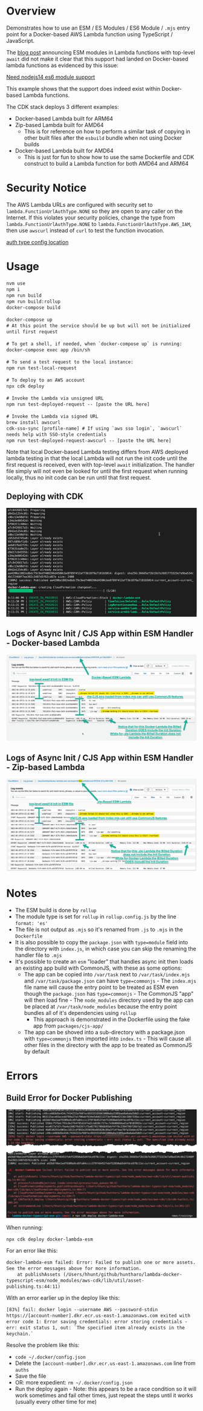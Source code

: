 # Overview

Demonstrates how to use an ESM / ES Modules / ES6 Module / `.mjs` entry point for a Docker-based AWS Lambda function using TypeScript / JavaScript.

The [blog post](https://aws.amazon.com/blogs/compute/using-node-js-es-modules-and-top-level-await-in-aws-lambda/) announcing ESM modules in Lambda functions with top-level `await` did not make it clear that this support had landed on Docker-based lambda functions as evidenced by this issue:

[Need nodejs14 es6 module support](https://github.com/aws/aws-lambda-base-images/issues/38)

This example shows that the support does indeed exist within Docker-based Lambda functions.

The CDK stack deploys 3 different examples:

- Docker-based Lambda built for ARM64
- Zip-based Lambda built for AMD64
  - This is for reference on how to perform a similar task of copying in other built files after the `esbuild` bundle when not using Docker builds
- Docker-based Lambda built for AMD64
  - This is just for fun to show how to use the same Dockerfile and CDK construct to build a Lambda function for both AMD64 and ARM64

# Security Notice

The AWS Lambda URLs are configured with security set to `lambda.FunctionUrlAuthType.NONE` so they are open to any caller on the Internet. If this violates your security policies, change the type from `lambda.FunctionUrlAuthType.NONE` to `lambda.FunctionUrlAuthType.AWS_IAM`, then use `awscurl` instead of `curl` to test the function invocation.

[auth type config location](packages/cdk/bin/cdk.ts#L12)

# Usage

```
nvm use
npm i
npm run build
npm run build:rollup
docker-compose build

docker-compose up
# At this point the service should be up but will not be initialized until first request

# To get a shell, if needed, when `docker-compose up` is running:
docker-compose exec app /bin/sh

# To send a test request to the local instance:
npm run test-local-request

# To deploy to an AWS account
npx cdk deploy

# Invoke the Lambda via unsigned URL
npm run test-deployed-request -- [paste the URL here]

# Invoke the Lambda via signed URL
brew install awscurl
cdk-sso-sync [profile-name] # If using `aws sso login`, `awscurl` needs help with SSO-style credentials
npm run test-deployed-request-awscurl -- [paste the URL here]
```

Note that local Docker-based Lambda testing differs from AWS deployed lambda testing in that the local Lambda will not run the init code until the first request is received, even with top-level `await` initialization. The handler file simply will not even be looked for until the first request when running locally, thus no init code can be run until that first request.

## Deploying with CDK

![](art/esm-lambda-cdk-deploy.png)

## Logs of Async Init / CJS App within ESM Handler - Docker-based Lambda

![](art/esm-lambda-logs.png)

## Logs of Async Init / CJS App within ESM Handler - Zip-based Lambda

![](art/esm-lambda-zip-logs.png)

# Notes

- The ESM build is done by `rollup`
- The module type is set for `rollup` in `rollup.config.js` by the line `format: 'es'`
- The file is not output as `.mjs` so it's renamed from `.js` to `.mjs` in the `Dockerfile`
- It is also possible to copy the `package.json` with `type=module` field into the directory with `index.js`, in which case you can skip the renaming the handler file to `.mjs`
- It's possible to create an `esm` "loader" that handles async init then loads an existing app build with CommonJS, with these as some options:
  - The app can be copied into `/var/task` next to `/var/task/index.mjs` and `/var/task/package.json` can have `type=commonjs` - The `index.mjs` file name will cause the entry point to be treated as ESM even though the `package.json` has `type=commonjs` - The CommonJS "app" will then load fine - The `node_modules` directory used by the app can be placed at `/var/task/node_modules` because the entry point bundles all of it's dependencies using `rollup`
    - This approach is demonstrated in the Dockerfile using the fake app from `packages/cjs-app/`
  - The app can be shoved into a sub-directory with a package.json with `type=commonjs` then imported into `index.ts` - This will cause all other files in the directory with the app to be treated as CommonJS by default

# Errors

## Build Error for Docker Publishing

![](art/esm-lambda-deploy-error.png)

When running:

```
npx cdk deploy docker-lambda-esm
```

For an error like this:

```
docker-lambda-esm failed: Error: Failed to publish one or more assets. See the error messages above for more information.
    at publishAssets (/Users/hhunt/github/huntharo/lambda-docker-typescript-esm/node_modules/aws-cdk/lib/util/asset-publishing.ts:44:11)
```

With an error earlier up in the deploy like this:

```
[83%] fail: docker login --username AWS --password-stdin https://[account-number].dkr.ecr.us-east-1.amazonaws.com exited with error code 1: Error saving credentials: error storing credentials - err: exit status 1, out: `The specified item already exists in the keychain.`
```

Resolve the problem like this:

- `code ~/.docker/config.json`
- Delete the `[account-number].dkr.ecr.us-east-1.amazonaws.com` line from `auths`
- Save the file
- OR: more expedient: `rm ~/.docker/config.json`
- Run the deploy again - Note: this appears to be a race condition so it will work sometimes and fail other times, just repeat the steps until it works (usually every other time for me)
